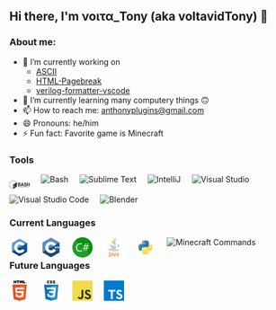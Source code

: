 ## Hi there, I'm νοιτα_Tony (aka voltavidTony) 👋

### About me:
- 🔭 I’m currently working on
    - [ASCII](https://github.com/voltavidTony/ASCII)
    - [HTML-Pagebreak](https://github.com/voltavidTony/HTML-Pagebreak)
    - [verilog-formatter-vscode](https://github.com/voltavidTony/verilog-formatter-vscode)
- 🌱 I’m currently learning many computery things 🙃
- 📫 How to reach me: [anthonyplugins@gmail.com](mailto:anthonyplugins@gmail.com)
- 😄 Pronouns: he/him
- ⚡ Fun fact: Favorite game is Minecraft

### Tools
<img align="left" alt="PowerShell" height="36px" style="margin-right: 20px" src="https://raw.githubusercontent.com/github/explore/80688e429a7d4ef2fca1e82350fe8e3517d3494d/topics/bash/bash.png" />
<img align="left" alt="Bash" height="36px" style="margin-right: 20px" src="https://docs.microsoft.com/en-us/powershell/media/index/powershell_128.svg" />
<img align="left" alt="Sublime Text" height="36px" style="margin-right: 20px" src="https://www.sublimehq.com/images/sublime_text.png" />
<img align="left" alt="IntelliJ" height="36px" style="margin-right: 20px" src="https://resources.jetbrains.com/storage/products/intellij-idea/img/meta/intellij-idea_logo_300x300.png" />
<img align="left" alt="Visual Studio" height="36px" style="margin-right: 20px" src="https://visualstudio.microsoft.com/wp-content/uploads/2021/10/Product-Icon.svg" />
<img align="left" alt="Visual Studio Code" height="36px" style="margin-right: 20px" src="https://visualstudio.microsoft.com/wp-content/uploads/2019/09/vs-code-responsive-01-1.png" />
<img alt="Blender" height="36px" src="https://www.blender.org/wp-content/uploads/2015/03/blender_logo_socket-1-1280x391.png" />

### Current Languages
<img align="left" alt="C#" height="36px" style="margin-right: 20px" src="https://raw.githubusercontent.com/github/explore/f3e22f0dca2be955676bc70d6214b95b13354ee8/topics/c/c.png" />
<img align="left" alt="C++" height="36px" style="margin-right: 20px" src="https://raw.githubusercontent.com/github/explore/180320cffc25f4ed1bbdfd33d4db3a66eeeeb358/topics/cpp/cpp.png" />
<img align="left" alt="C#" height="36px" style="margin-right: 20px" src="https://raw.githubusercontent.com/github/explore/80688e429a7d4ef2fca1e82350fe8e3517d3494d/topics/csharp/csharp.png" />
<img align="left" alt="Java" height="36px" style="margin-right: 20px" src="https://raw.githubusercontent.com/github/explore/5b3600551e122a3277c2c5368af2ad5725ffa9a1/topics/java/java.png" />
<img align="left" alt="Python" height="36px" style="margin-right: 20px" src="https://raw.githubusercontent.com/github/explore/80688e429a7d4ef2fca1e82350fe8e3517d3494d/topics/python/python.png" />
<img alt="Minecraft Commands" height="36px" src="https://static.wikia.nocookie.net/minecraft_gamepedia/images/7/76/Impulse_Command_Block.gif/revision/latest?cb=20191017044126" />

### Future Languages
<img align="left" alt="CSS 3" height="36px" style="margin-right: 20px" src="https://raw.githubusercontent.com/github/explore/80688e429a7d4ef2fca1e82350fe8e3517d3494d/topics/html/html.png" />
<img align="left" alt="JavaScript" height="36px" style="margin-right: 20px" src="https://raw.githubusercontent.com/github/explore/80688e429a7d4ef2fca1e82350fe8e3517d3494d/topics/css/css.png" />
<img align="left" alt="JavaScript" height="36px" style="margin-right: 20px" src="https://raw.githubusercontent.com/github/explore/80688e429a7d4ef2fca1e82350fe8e3517d3494d/topics/javascript/javascript.png" />
<img alt="TypeScript" height="36px" src="https://raw.githubusercontent.com/github/explore/80688e429a7d4ef2fca1e82350fe8e3517d3494d/topics/typescript/typescript.png" />
